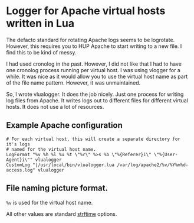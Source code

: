 # Logger for Apache virtual hosts written in Lua

The defacto standard for rotating Apache logs seems to be logrotate. However, this requires you to HUP Apache to start writing to a new file. I find this to be kind of messy.

I had used cronolog in the past. However, I did not like that I had to have one
cronolog process running per virtual host. I was using vlogger for a while. It was nice as it would allow you to use the virtual host name as part of the file name pattern. However, it was unmaintained.

So, I wrote vlualogger. It does the job nicely. Just one process for writing log files from Apache. It writes logs out to different files for different virtual hosts. It does not use a lot of resources.

## Example Apache configuration
```
# For each virtual host, this will create a separate directory for it's logs
# named for the virtual host name.
LogFormat "%v %h %l %u %t \"%r\" %>s %b \"%{Referer}i\" \"%{User-Agent}i\"" vlualogger
CustomLog "|/usr/local/bin/vlualogger.lua /var/log/apache2/%v/%Y%m%d-access.log" vlualogger
```

## File naming picture format.

`%v` is used for the virtual host name.

All other values are standard [strftime](http://www.cplusplus.com/reference/ctime/strftime/) options.